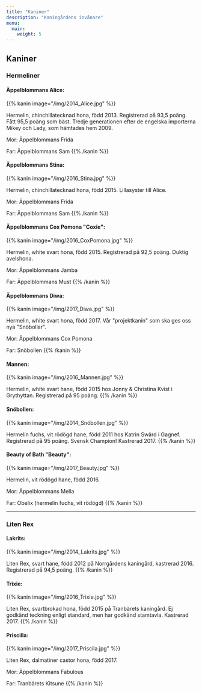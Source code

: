 ```yaml
---
title: "Kaniner"
description: "Kaningårdens invånare"
menu:
  main:
    weight: 5
---
```


## Kaniner

### Hermeliner

#### Äppelblommans Alice:

{{% kanin image="/img/2014_Alice.jpg" %}}

Hermelin, chinchillatecknad hona, född 2013. Registrerad på 93,5 poäng. Fått 95,5 poäng som bäst. Tredje generationen efter de engelska importerna Mikey och Lady, som hämtades hem 2009.

Mor: Äppelblommans Frida

Far: Äppelblommans Sam
{{% /kanin %}}

#### Äppelblommans Stina:

{{% kanin image="/img/2016_Stina.jpg" %}}

Hermelin, chinchillatecknad hona, född 2015. Lillasyster till Alice.

Mor: Äppelblommans Frida

Far: Äppelblommans Sam
{{% /kanin %}}

#### Äppelblommans Cox Pomona "Coxie":

{{% kanin image="/img/2016_CoxPomona.jpg" %}}

Hermelin, white svart hona, född 2015. Registrerad på 92,5 poäng. Duktig avelshona.

Mor: Äppelblommans Jamba

Far: Äppelblommans Must
{{% /kanin %}}

#### Äppelblommans Diwa:

{{% kanin image="/img/2017_Diwa.jpg" %}}

Hermelin, white svart hona, född 2017. Vår "projektkanin" som ska ges oss nya "Snöbollar".

Mor: Äppelblommans Cox Pomona

Far: Snöbollen
{{% /kanin %}}

#### Mannen:

{{% kanin image="/img/2016_Mannen.jpg" %}}

Hermelin, white svart hane, född 2015 hos Jonny & Christina Kvist i Grythyttan. Registrerad på 95 poäng.
{{% /kanin %}}

#### Snöbollen:

{{% kanin image="/img/2014_Snöbollen.jpg" %}}

Hermelin fuchs, vit rödögd hane, född 2011 hos Katrin Swärd i Gagnef. Registrerad på 95 poäng. Svensk Champion! Kastrerad 2017.
{{% /kanin %}}

#### Beauty of Bath "Beauty":

{{% kanin image="/img/2017_Beauty.jpg" %}}

Hermelin, vit rödögd hane, född 2016.

Mor: Äppelblommans Mella

Far: Obelix (hermelin fuchs, vit rödögd)
{{% /kanin %}}

---

### Liten Rex

#### Lakrits:

{{% kanin image="/img/2014_Lakrits.jpg" %}}

Liten Rex, svart hane, född 2012 på Norrgårdens kaningård, kastrerad 2016. Registrerad på 94,5 poäng.
{{% /kanin %}}

#### Trixie:

{{% kanin image="/img/2016_Trixie.jpg" %}}

Liten Rex, svartbrokad hona, född 2015 på Tranbärets kaningård. Ej godkänd teckning enligt standard, men har godkänd stamtavla. Kastrerad 2017.
{{% /kanin %}}

#### Priscilla:

{{% kanin image="/img/2017_Priscila.jpg" %}}

Liten Rex, dalmatiner castor hona, född 2017.

Mor: Äppelblommans Fabulous

Far: Tranbärets Kitsune
{{% /kanin %}}
